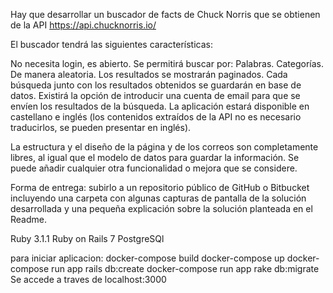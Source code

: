 Hay que desarrollar un buscador de facts de Chuck Norris que se obtienen de la API https://api.chucknorris.io/

El buscador tendrá las siguientes características:

No necesita login, es abierto.
Se permitirá buscar por:
Palabras.
Categorías.
De manera aleatoria.
Los resultados se mostrarán paginados.
Cada búsqueda junto con los resultados obtenidos se guardarán en base de datos.
Existirá la opción de introducir una cuenta de email para que se envíen los resultados de la búsqueda.
La aplicación estará disponible en castellano e inglés (los contenidos extraídos de la API no es necesario traducirlos, se pueden presentar en inglés).

La estructura y el diseño de la página y de los correos son completamente libres, al igual que el modelo de datos para guardar la información. Se puede añadir cualquier otra funcionalidad o mejora que se considere.

Forma de entrega: subirlo a un repositorio público de GitHub o Bitbucket incluyendo una carpeta con algunas capturas de pantalla de la solución desarrollada y una pequeña explicación sobre la solución planteada en el Readme.

Ruby 3.1.1
Ruby on Rails 7
PostgreSQl

para iniciar aplicacion:
docker-compose build
docker-compose up
docker-compose run app rails db:create
docker-compose run app rake db:migrate
Se accede a traves de localhost:3000
